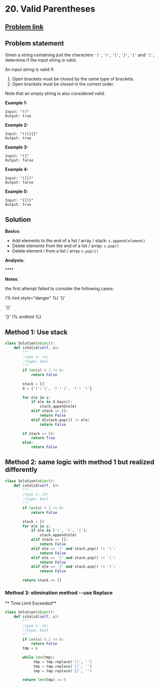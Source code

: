 # 20. Valid Parentheses

## [Problem link](https://leetcode.com/problems/valid-parentheses/)

## Problem statement

Given a string containing just the characters `'('`, `')'`, `'{'`, `'}'`, `'['` and `']'`, determine if the input string is valid.

An input string is valid if:

1. Open brackets must be closed by the same type of brackets.
2. Open brackets must be closed in the correct order.

Note that an empty string is also considered valid.

**Example 1:**

```text
Input: "()"
Output: true
```

**Example 2:**

```text
Input: "()[]{}"
Output: true
```

**Example 3:**

```text
Input: "(]"
Output: false
```

**Example 4:**

```text
Input: "([)]"
Output: false
```

**Example 5:**

```text
Input: "{[]}"
Output: true
```

## Solution

**Basics:**

* Add elements to the end of a list / array / stack:  `s.append(element)`
* Delete elements from the end of a list / array: `s.pop()`
* Delete element i from a list / array `s.pop(i)`

**Analysis:**

\*\*\*\*

**Notes**: 

the first attempt failed to consider the following cases:

{% hint style="danger" %}
'\)\)'

'\(\('

'\[\)'
{% endhint %}

## Method 1: Use stack

```python
class Solution(object):
    def isValid(self, s):
        """
        :type s: str
        :rtype: bool
        """
        if len(s) % 2 != 0:
            return False
        
        stack = []
        d = {'{':'}', '[':']', '(': ')'}
        
        for ele in s:
            if ele in d.keys():
                stack.append(ele) 
            elif stack == []: 
                return False
            elif d[stack.pop()] != ele:
                return False
        
        if stack == []:
            return True   
        else:
            return False            
```

## Method 2:  same logic with method 1 but realized differently

```python
class Solution(object):
    def isValid(self, s):
        """
        :type s: str
        :rtype: bool
        """
        if len(s) % 2 != 0:
            return False
            
        stack = []
        for ele in s:
            if ele in ['(', '[', '{']:
                stack.append(ele)      
            elif stack == []:
                return False
            elif ele == ')' and stack.pop() != '(':
                return False
            elif ele == ']' and stack.pop() != '[':
                return False
            elif ele == '}' and stack.pop() != '{':
                return False
                
        return stack == []
```

### Method 3: elimination method --use Replace

\*\* Time Limit Exceeded\*\* 

```python
class Solution(object):
    def isValid(self, s):
        """
        :type s: str
        :rtype: bool
        """
        if len(s) % 2 != 0:
            return False
        tmp = s
        
        while len(tmp):
             tmp = tmp.replace('()', '')
             tmp = tmp.replace('[]', '')
             tmp = tmp.replace('{}', '')
             
        return len(tmp) == 0
```

